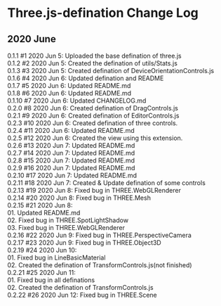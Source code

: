 # Three.js-defination Change Log
## 2020 June
0.1.1 #1 2020 Jun 5: Uploaded the base defination of three.js  
0.1.2 #2 2020 Jun 5: Created the defination of utils/Stats.js  
0.1.3 #3 2020 Jun 5: Created defination of DeviceOrientationControls.js  
0.1.6 #4 2020 Jun 6: Updated defination and README  
0.1.7 #5 2020 Jun 6: Updated README.md  
0.1.8 #6 2020 Jun 6: Updated README.md  
0.1.10 #7 2020 Jun 6: Updated CHANGELOG.md  
0.2.0 #8 2020 Jun 6: Created defination of DragControls.js  
0.2.1 #9 2020 Jun 6: Created defination of EditorControls.js  
0.2.3 #10 2020 Jun 6: Created defination of three controls.  
0.2.4 #11 2020 Jun 6: Updated README.md  
0.2.5 #12 2020 Jun 6: Created the view using this extension.  
0.2.6 #13 2020 Jun 7: Updated README.md  
0.2.7 #14 2020 Jun 7: Updated README.md  
0.2.8 #15 2020 Jun 7: Updated README.md  
0.2.9 #16 2020 Jun 7: Updated README.md  
0.2.10 #17 2020 Jun 7: Updated README.md  
0.2.11 #18 2020 Jun 7: Created & Update defination of some controls  
0.2.13 #19 2020 Jun 8: Fixed bug in THREE.WebGLRenderer  
0.2.14 #20 2020 Jun 8: Fixed bug in THREE.Mesh  
0.2.15 #21 2020 Jun 8:  
    01. Updated README.md  
    02. Fixed bug in THREE.SpotLightShadow  
    03. Fixed bug in THREE.WebGLRenderer  
0.2.16 #22 2020 Jun 9: Fixed bug in THREE.PerspectiveCamera  
0.2.17 #23 2020 Jun 9: Fixed bug in THREE.Object3D  
0.2.19 #24 2020 Jun 10:  
    01. Fixed bug in LineBasicMaterial  
    02. Created the defination of TransformControls.js(not finished)  
0.2.21 #25 2020 Jun 11:  
    01. Fixed bug in all definations  
    02. Created the defination of TransformControls.js  
0.2.22 #26 2020 Jun 12: Fixed bug in THREE.Scene  
